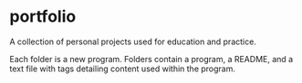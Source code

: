 # portfolio
A collection of personal projects used for education and practice.

Each folder is a new program.
Folders contain a program, a README, and a text file with tags detailing content used within the program.
